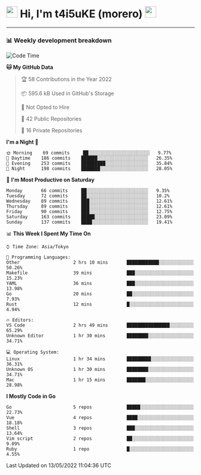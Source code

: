 <!-- Title -->
<h1>
    <img src="https://emojis.slackmojis.com/emojis/images/1600385609/10490/cactuar.gif?1600385609" width="30"/> 
    Hi, I'm t4i5uKE (morero) 
    <img src="https://emojis.slackmojis.com/emojis/images/1600385609/10490/cactuar.gif?1600385609" width="30"/>
</h1>

---

<h3> 📊 Weekly development breakdown </h3>
<!-- waka-readme-stats -->

<!--START_SECTION:waka-->
![Code Time](http://img.shields.io/badge/Code%20Time-1%2C045%20hrs%205%20mins-blue)

**🐱 My GitHub Data** 

> 🏆 58 Contributions in the Year 2022
 > 
> 📦 595.6 kB Used in GitHub's Storage 
 > 
> 🚫 Not Opted to Hire
 > 
> 📜 42 Public Repositories 
 > 
> 🔑 16 Private Repositories  
 > 
**I'm a Night 🦉** 

```text
🌞 Morning    69 commits     ██░░░░░░░░░░░░░░░░░░░░░░░   9.77% 
🌆 Daytime    186 commits    ██████░░░░░░░░░░░░░░░░░░░   26.35% 
🌃 Evening    253 commits    █████████░░░░░░░░░░░░░░░░   35.84% 
🌙 Night      198 commits    ███████░░░░░░░░░░░░░░░░░░   28.05%

```
📅 **I'm Most Productive on Saturday** 

```text
Monday       66 commits     ██░░░░░░░░░░░░░░░░░░░░░░░   9.35% 
Tuesday      72 commits     ██░░░░░░░░░░░░░░░░░░░░░░░   10.2% 
Wednesday    89 commits     ███░░░░░░░░░░░░░░░░░░░░░░   12.61% 
Thursday     89 commits     ███░░░░░░░░░░░░░░░░░░░░░░   12.61% 
Friday       90 commits     ███░░░░░░░░░░░░░░░░░░░░░░   12.75% 
Saturday     163 commits    █████░░░░░░░░░░░░░░░░░░░░   23.09% 
Sunday       137 commits    ████░░░░░░░░░░░░░░░░░░░░░   19.41%

```


📊 **This Week I Spent My Time On** 

```text
⌚︎ Time Zone: Asia/Tokyo

💬 Programming Languages: 
Other                    2 hrs 10 mins       ████████████░░░░░░░░░░░░░   50.26% 
Makefile                 39 mins             ███░░░░░░░░░░░░░░░░░░░░░░   15.23% 
YAML                     36 mins             ███░░░░░░░░░░░░░░░░░░░░░░   13.98% 
Go                       20 mins             ██░░░░░░░░░░░░░░░░░░░░░░░   7.93% 
Rust                     12 mins             █░░░░░░░░░░░░░░░░░░░░░░░░   4.94%

🔥 Editors: 
VS Code                  2 hrs 49 mins       ████████████████░░░░░░░░░   65.29% 
Unknown Editor           1 hr 30 mins        ████████░░░░░░░░░░░░░░░░░   34.71%

💻 Operating System: 
Linux                    1 hr 34 mins        █████████░░░░░░░░░░░░░░░░   36.31% 
Unknown OS               1 hr 30 mins        ████████░░░░░░░░░░░░░░░░░   34.71% 
Mac                      1 hr 15 mins        ███████░░░░░░░░░░░░░░░░░░   28.98%

```

**I Mostly Code in Go** 

```text
Go                       5 repos             █████░░░░░░░░░░░░░░░░░░░░   22.73% 
Vue                      4 repos             ████░░░░░░░░░░░░░░░░░░░░░   18.18% 
Shell                    3 repos             ███░░░░░░░░░░░░░░░░░░░░░░   13.64% 
Vim script               2 repos             ██░░░░░░░░░░░░░░░░░░░░░░░   9.09% 
Ruby                     1 repo              █░░░░░░░░░░░░░░░░░░░░░░░░   4.55%

```



 Last Updated on 13/05/2022 11:04:36 UTC
<!--END_SECTION:waka-->
